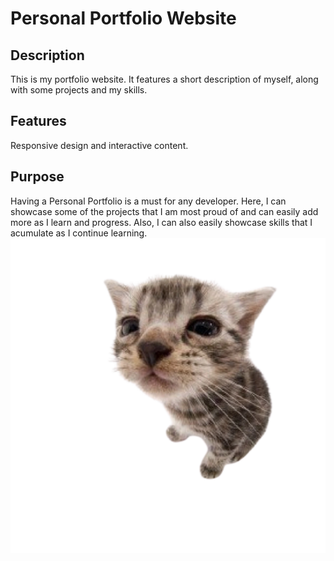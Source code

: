 # Personal Portfolio Website
## Description
This is my portfolio website. It features a short description of myself, along with some projects and my skills.
## Features
Responsive design and interactive content.
## Purpose
Having a Personal Portfolio is a must for any developer. Here, I can showcase some of the projects that I am most proud of and can easily add more as I learn and progress. Also, I can also easily showcase skills that I acumulate as I continue learning.
![Me](./CuhBG.webp)
